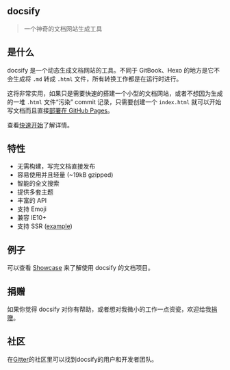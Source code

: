 ## docsify

> 一个神奇的文档网站生成工具

## 是什么

docsify 是一个动态生成文档网站的工具。不同于 GitBook、Hexo 的地方是它不会生成将 `.md` 转成 `.html` 文件，所有转换工作都是在运行时进行。

这将非常实用，如果只是需要快速的搭建一个小型的文档网站，或者不想因为生成的一堆 `.html` 文件“污染” commit 记录，只需要创建一个 `index.html` 就可以开始写文档而且直接[部署在 GitHub Pages](zh-cn/deploy.md)。

查看[快速开始](zh-cn/quick-start.md)了解详情。

## 特性

- 无需构建，写完文档直接发布
- 容易使用并且轻量 (~19kB gzipped)
- 智能的全文搜索
- 提供多套主题
- 丰富的 API
- 支持 Emoji
- 兼容 IE10+
- 支持 SSR ([example](https://github.com/docsifyjs/docsify-ssr-demo))

## 例子

可以查看 [Showcase](https://github.com/docsifyjs/docsify/#showcase) 来了解使用 docsify 的文档项目。

## 捐赠

如果你觉得 docsify 对你有帮助，或者想对我微小的工作一点资瓷，欢迎给我[捐赠](https://github.com/QingWei-Li/donate)。

## 社区

在[Gitter](https://gitter.im/docsifyjs/Lobby)的社区里可以找到docsify的用户和开发者团队。
